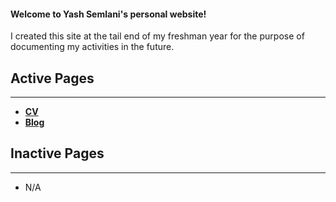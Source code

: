 #### Welcome to Yash Semlani's personal website!

 I created this site at the tail end of my freshman year for the purpose of documenting my activities in the future.
 
 ## Active Pages
 
 ***
 
 - **[CV](CV.md)**
 - **[Blog](Blog.md)**

## Inactive Pages
***
- N/A
